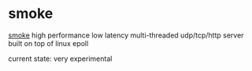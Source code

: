 # smoke

[smoke](https://github.com/papercompute/smoke-epoll) high performance low latency multi-threaded udp/tcp/http server built on top of linux epoll

current state: very experimental


